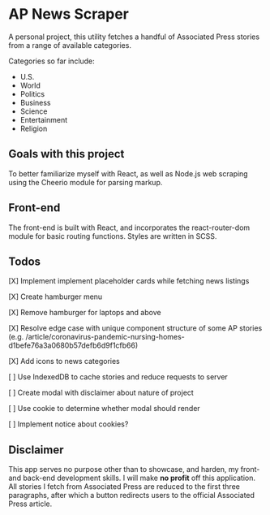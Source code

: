 # AP News Scraper

A personal project, this utility fetches a handful of Associated Press stories from a range of available categories.

Categories so far include:
- U.S.
- World
- Politics
- Business
- Science
- Entertainment
- Religion

## Goals with this project

To better familiarize myself with React, as well as Node.js web scraping using the Cheerio module for parsing markup.

## Front-end

The front-end is built with React, and incorporates the react-router-dom module for basic routing functions. Styles are written in SCSS.

## Todos

[X] Implement implement placeholder cards while fetching news listings

[X] Create hamburger menu

[X] Remove hamburger for laptops and above

[X] Resolve edge case with unique component structure of some AP stories (e.g. /article/coronavirus-pandemic-nursing-homes-d1befe76a3a0680b57defb6d9f1cfb66)

[X] Add icons to news categories

[ ] Use IndexedDB to cache stories and reduce requests to server

[ ] Create modal with disclaimer about nature of project

[ ] Use cookie to determine whether modal should render

[ ] Implement notice about cookies?

## Disclaimer

This app serves no purpose other than to showcase, and harden, my front- and back-end development skills. I will make **no profit** off this application. All stories I fetch from Associated Press are reduced to the first three paragraphs, after which a button redirects users to the official Associated Press article.